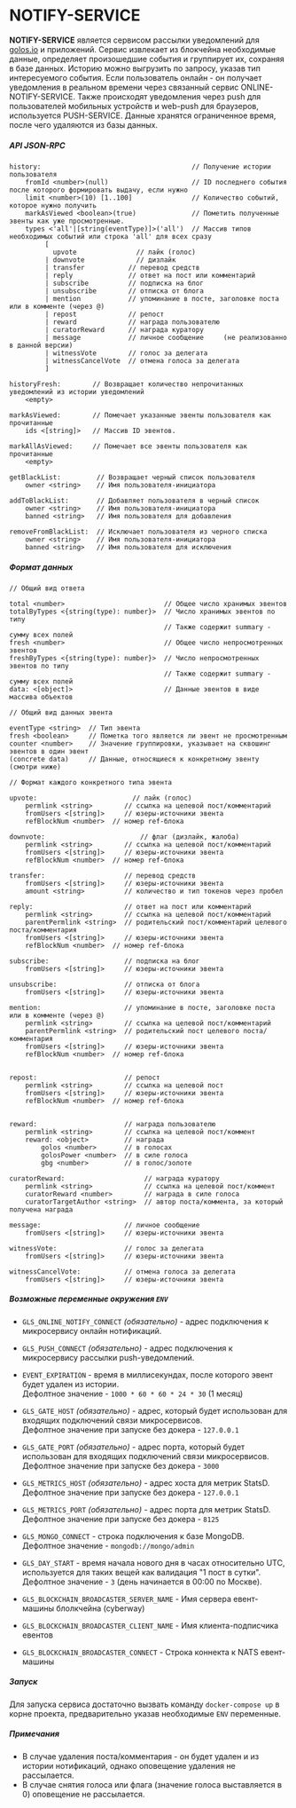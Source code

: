 # NOTIFY-SERVICE

**NOTIFY-SERVICE** является сервисом рассылки уведомлений для [golos.io](https://golos.io) и приложений.
Сервис извлекает из блокчейна необходимые данные, определяет произошедшие события и группирует их,
сохраняя в базе данных.
Историю можно выгрузить по запросу, указав тип интересуемого события.
Если пользователь онлайн - он получает уведомления в реальном времени через связанный сервис ONLINE-NOTIFY-SERVICE.
Также происходят уведомления через push для пользователей мобильных устройств и web-push для браузеров, используется PUSH-SERVICE.
Данные хранятся ограниченное время, после чего удаляются из базы данных.

##### API JSON-RPC

```
history:                                      // Получение истории пользователя
    fromId <number>(null)                     // ID последнего события после которого формировать выдачу, если нужно
    limit <number>(10) [1..100]               // Количество событий, которое нужно получить
    markAsViewed <boolean>(true)              // Пометить полученные эвенты как уже просмотренные.
    types <'all'|[string(eventType)]>('all')  // Массив типов необходимых событий или строка 'all' для всех сразу
         [
           upvote               // лайк (голос)
         | downvote             // дизлайк
         | transfer           // перевод средств
         | reply              // ответ на пост или комментарий
         | subscribe          // подписка на блог
         | unsubscribe        // отписка от блога
         | mention            // упоминание в посте, заголовке поста или в комменте (через @)
         | repost             // репост
         | reward             // награда пользователю
         | curatorReward      // награда куратору
         | message            // личное сообщение     (не реализованно в данной версии)
         | witnessVote        // голос за делегата
         | witnessCancelVote  // отмена голоса за делегата
         ]

historyFresh:        // Возвращает количество непрочитанных уведомлений из истории уведомлений
    <empty>

markAsViewed:        // Помечает указанные эвенты пользователя как прочитанные
    ids <[string]>   // Массив ID эвентов.

markAllAsViewed:     // Помечает все эвенты пользователя как прочитанные
    <empty>

getBlackList:         // Возвращает черный список пользователя
    owner <string>    // Имя пользователя-инициатора

addToBlackList:       // Добавляет пользователя в черный список
    owner <string>    // Имя пользователя-инициатора
    banned <string>   // Имя пользователя для добавления

removeFromBlackList:  // Исключает пользователя из черного списка
    owner <string>    // Имя пользователя-инициатора
    banned <string>   // Имя пользователя для исключения
```

##### Формат данных

```
// Общий вид ответа

total <number>                         // Общее число хранимых эвентов
totalByTypes <{string(type): number}>  // Число хранимых эвентов по типу
                                       // Также содержит summary - сумму всех полей
fresh <number>                         // Общее число непросмотренных эвентов
freshByTypes <{string(type): number}>  // Число непросмотренных эвентов по типу
                                       // Также содержит summary - сумму всех полей
data: <[object]>                       // Данные эвентов в виде массива объектов

// Общий вид данных эвента

eventType <string>  // Тип эвента
fresh <boolean>     // Пометка того является ли эвент не просмотренным
counter <number>    // Значение группировки, указывает на сквошинг эвентов в один эвент
(concrete data)     // Данные, относящиеся к конкретному эвенту (смотри ниже)

// Формат каждого конкретного типа эвента

upvote:                        // лайк (голос)
    permlink <string>        // ссылка на целевой пост/комментарий
    fromUsers <[string]>     // юзеры-источники эвента
    refBlockNum <number>  // номер ref-блока

downvote:                        // флаг (дизлайк, жалоба)
    permlink <string>        // ссылка на целевой пост/комментарий
    fromUsers <[string]>     // юзеры-источники эвента
    refBlockNum <number>  // номер ref-блока

transfer:                    // перевод средств
    fromUsers <[string]>     // юзеры-источники эвента
    amount <string>          // количество и тип токенов через пробел

reply:                       // ответ на пост или комментарий
    permlink <string>        // ссылка на целевой пост/комментарий
    parentPermlink <string>  // родительский пост/комментарий целевого поста/комментария
    fromUsers <[string]>     // юзеры-источники эвента
    refBlockNum <number>  // номер ref-блока

subscribe:                   // подписка на блог
    fromUsers <[string]>     // юзеры-источники эвента

unsubscribe:                 // отписка от блога
    fromUsers <[string]>     // юзеры-источники эвента

mention:                     // упоминание в посте, заголовке поста или в комменте (через @)
    permlink <string>        // ссылка на целевой пост/комментарий
    parentPermlink <string>  // родительский пост целевого поста/комментария
    fromUsers <[string]>     // юзеры-источники эвента
    refBlockNum <number>  // номер ref-блока


repost:                      // репост
    permlink <string>        // ссылка на целевой пост
    fromUsers <[string]>     // юзеры-источники эвента
    refBlockNum <number>  // номер ref-блока


reward:                      // награда пользователю
    permlink <string>        // ссылка на целевой пост/коммент
    reward: <object>         // награда
        golos <number>       // в голосах
        golosPower <number>  // в силе голоса
        gbg <number>         // в голос/золоте

curatorReward:                    // награда куратору
    permlink <string>             // ссылка на целевой пост/коммент
    curatorReward <number>        // награда в силе голоса
    curatorTargetAuthor <string>  // автор поста/коммента, за который получена награда

message:                     // личное сообщение
    fromUsers <[string]>     // юзеры-источники эвента

witnessVote:                 // голос за делегата
    fromUsers <[string]>     // юзеры-источники эвента

witnessCancelVote:           // отмена голоса за делегата
    fromUsers <[string]>     // юзеры-источники эвента
```

##### Возможные переменные окружения `ENV`

-   `GLS_ONLINE_NOTIFY_CONNECT` _(обязательно)_ - адрес подключения к микросервису онлайн нотификаций.

-   `GLS_PUSH_CONNECT` _(обязательно)_ - адрес подключения к микросервису рассылки push-уведомлений.

-   `EVENT_EXPIRATION` - время в миллисекундах, после которого эвент будет удален из истории.  
    Дефолтное значение - `1000 * 60 * 60 * 24 * 30` (1 месяц)

-   `GLS_GATE_HOST` _(обязательно)_ - адрес, который будет использован для входящих подключений связи микросервисов.  
    Дефолтное значение при запуске без докера - `127.0.0.1`

-   `GLS_GATE_PORT` _(обязательно)_ - адрес порта, который будет использован для входящих подключений связи микросервисов.  
    Дефолтное значение при запуске без докера - `3000`

-   `GLS_METRICS_HOST` _(обязательно)_ - адрес хоста для метрик StatsD.  
    Дефолтное значение при запуске без докера - `127.0.0.1`
-   `GLS_METRICS_PORT` _(обязательно)_ - адрес порта для метрик StatsD.  
    Дефолтное значение при запуске без докера - `8125`

-   `GLS_MONGO_CONNECT` - строка подключения к базе MongoDB.  
    Дефолтное значение - `mongodb://mongo/admin`

-   `GLS_DAY_START` - время начала нового дня в часах относительно UTC, используется для таких вещей как валидация "1 пост в сутки".  
    Дефолтное значение - `3` (день начинается в 00:00 по Москве).

-   `GLS_BLOCKCHAIN_BROADCASTER_SERVER_NAME` - Имя сервера евент-машины блолкчейна (cyberway)
-   `GLS_BLOCKCHAIN_BROADCASTER_CLIENT_NAME` - Имя клиента-подписчика евентов
-   `GLS_BLOCKCHAIN_BROADCASTER_CONNECT` - Строка коннекта к NATS евент-машины

##### Запуск

Для запуска сервиса достаточно вызвать команду `docker-compose up` в корне проекта, предварительно указав
необходимые `ENV` переменные.

##### Примечания

-   В случае удаления поста/комментария - он будет удален и из истории нотификаций, однако оповещение удаления не рассылается.
-   В случае снятия голоса или флага (значение голоса выставляется в 0) оповещение не рассылается.
